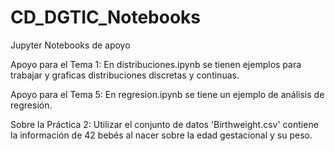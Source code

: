 # CD_DGTIC_Notebooks
Jupyter Notebooks de apoyo

Apoyo para el Tema 1: En distribuciones.ipynb se tienen ejemplos para trabajar y graficas distribuciones discretas y continuas.

Apoyo para el Tema 5: En regresion.ipynb se tiene un ejemplo de análisis de regresión.

Sobre la Práctica 2: Utilizar el conjunto de datos 'Birthweight.csv' contiene la información de 42 bebés al nacer sobre la edad gestacional y su peso. 
